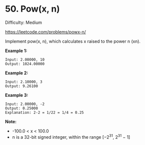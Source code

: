 # 50. Pow(x, n)

Difficulty: Medium

https://leetcode.com/problems/powx-n/

Implement pow(x, n), which calculates x raised to the power n (xn).

**Example 1:**
```
Input: 2.00000, 10
Output: 1024.00000
```

**Example 2:**
```
Input: 2.10000, 3
Output: 9.26100
```

**Example 3:**
```
Input: 2.00000, -2
Output: 0.25000
Explanation: 2-2 = 1/22 = 1/4 = 0.25
```

**Note:**

* -100.0 < x < 100.0
* n is a 32-bit signed integer, within the range [−2<sup>31</sup>, 2<sup>31</sup> − 1]
